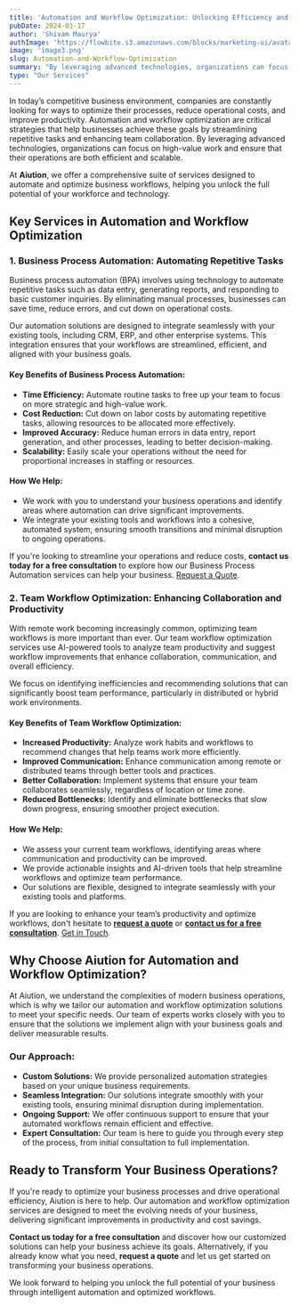```yaml
---
title: 'Automation and Workflow Optimization: Unlocking Efficiency and Reducing Costs'
pubDate: 2024-01-17
author: 'Shivam Maurya'
authImage: 'https://flowbite.s3.amazonaws.com/blocks/marketing-ui/avatars/bonnie-green.png'
image: 'image3.png'
slug: Automation-and-Workflow-Optimization
summary: "By leveraging advanced technologies, organizations can focus on high-value work and ensure that their operations are both efficient and scalable."
type: "Our Services"
---
```


In today’s competitive business environment, companies are constantly looking for ways to optimize their processes, reduce operational costs, and improve productivity. Automation and workflow optimization are critical strategies that help businesses achieve these goals by streamlining repetitive tasks and enhancing team collaboration. By leveraging advanced technologies, organizations can focus on high-value work and ensure that their operations are both efficient and scalable.

At **Aiution**, we offer a comprehensive suite of services designed to automate and optimize business workflows, helping you unlock the full potential of your workforce and technology.

## Key Services in Automation and Workflow Optimization

### 1. Business Process Automation: Automating Repetitive Tasks

Business process automation (BPA) involves using technology to automate repetitive tasks such as data entry, generating reports, and responding to basic customer inquiries. By eliminating manual processes, businesses can save time, reduce errors, and cut down on operational costs.

Our automation solutions are designed to integrate seamlessly with your existing tools, including CRM, ERP, and other enterprise systems. This integration ensures that your workflows are streamlined, efficient, and aligned with your business goals.

#### Key Benefits of Business Process Automation:
- **Time Efficiency:** Automate routine tasks to free up your team to focus on more strategic and high-value work.
- **Cost Reduction:** Cut down on labor costs by automating repetitive tasks, allowing resources to be allocated more effectively.
- **Improved Accuracy:** Reduce human errors in data entry, report generation, and other processes, leading to better decision-making.
- **Scalability:** Easily scale your operations without the need for proportional increases in staffing or resources.

#### How We Help:
- We work with you to understand your business operations and identify areas where automation can drive significant improvements.
- We integrate your existing tools and workflows into a cohesive, automated system, ensuring smooth transitions and minimal disruption to ongoing operations.

If you're looking to streamline your operations and reduce costs, **contact us today for a free consultation** to explore how our Business Process Automation services can help your business. [Request a Quote](https://aiution.fillout.com/t/iS9jRTekQbus).

### 2. Team Workflow Optimization: Enhancing Collaboration and Productivity

With remote work becoming increasingly common, optimizing team workflows is more important than ever. Our team workflow optimization services use AI-powered tools to analyze team productivity and suggest workflow improvements that enhance collaboration, communication, and overall efficiency.

We focus on identifying inefficiencies and recommending solutions that can significantly boost team performance, particularly in distributed or hybrid work environments.

#### Key Benefits of Team Workflow Optimization:
- **Increased Productivity:** Analyze work habits and workflows to recommend changes that help teams work more efficiently.
- **Improved Communication:** Enhance communication among remote or distributed teams through better tools and practices.
- **Better Collaboration:** Implement systems that ensure your team collaborates seamlessly, regardless of location or time zone.
- **Reduced Bottlenecks:** Identify and eliminate bottlenecks that slow down progress, ensuring smoother project execution.

#### How We Help:
- We assess your current team workflows, identifying areas where communication and productivity can be improved.
- We provide actionable insights and AI-driven tools that help streamline workflows and optimize team performance.
- Our solutions are flexible, designed to integrate seamlessly with your existing tools and platforms.

If you are looking to enhance your team’s productivity and optimize workflows, don't hesitate to [**request a quote**](https://aiution.fillout.com/t/iS9jRTekQbus) or [**contact us for a free consultation**](#). [Get in Touch](#).

## Why Choose Aiution for Automation and Workflow Optimization?

At Aiution, we understand the complexities of modern business operations, which is why we tailor our automation and workflow optimization solutions to meet your specific needs. Our team of experts works closely with you to ensure that the solutions we implement align with your business goals and deliver measurable results.

### Our Approach:
- **Custom Solutions:** We provide personalized automation strategies based on your unique business requirements.
- **Seamless Integration:** Our solutions integrate smoothly with your existing tools, ensuring minimal disruption during implementation.
- **Ongoing Support:** We offer continuous support to ensure that your automated workflows remain efficient and effective.
- **Expert Consultation:** Our team is here to guide you through every step of the process, from initial consultation to full implementation.

## Ready to Transform Your Business Operations?

If you're ready to optimize your business processes and drive operational efficiency, Aiution is here to help. Our automation and workflow optimization services are designed to meet the evolving needs of your business, delivering significant improvements in productivity and cost savings.

**Contact us today for a free consultation** and discover how our customized solutions can help your business achieve its goals. Alternatively, if you already know what you need, **request a quote** and let us get started on transforming your business operations.

We look forward to helping you unlock the full potential of your business through intelligent automation and optimized workflows.
